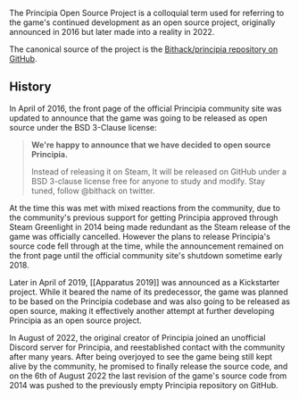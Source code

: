 The Principia Open Source Project is a colloquial term used for referring to the game's continued development as an open source project, originally announced in 2016 but later made into a reality in 2022.

The canonical source of the project is the [Bithack/principia repository on GitHub](https://github.com/Bithack/principia).

## History
In April of 2016, the front page of the official Principia community site was updated to announce that the game was going to be released as open source under the BSD 3-Clause license:

> **We're happy to announce that we have decided to open source Principia.**
>
> Instead of releasing it on Steam, It will be released on GitHub under a BSD 3-clause license free for anyone to study and modify. Stay tuned, follow @bithack on twitter.

At the time this was met with mixed reactions from the community, due to the community's previous support for getting Principia approved through Steam Greenlight in 2014 being made redundant as the Steam release of the game was officially cancelled. However the plans to release Principia's source code fell through at the time, while the announcement remained on the front page until the official community site's shutdown sometime early 2018.

Later in April of 2019, [[Apparatus 2019]] was announced as a Kickstarter project. While it beared the name of its predecessor, the game was planned to be based on the Principia codebase and was also going to be released as open source, making it effectively another attempt at further developing Principia as an open source project.

In August of 2022, the original creator of Principia joined an unofficial Discord server for Principia, and reestablished contact with the community after many years. After being overjoyed to see the game being still kept alive by the community, he promised to finally release the source code, and on the 6th of August 2022 the last revision of the game's source code from 2014 was pushed to the previously empty Principia repository on GitHub.
